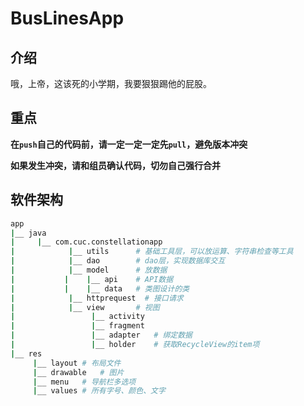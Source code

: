 # BusLinesApp

## 介绍
哦，上帝，这该死的小学期，我要狠狠踢他的屁股。

## 重点

**在`push`自己的代码前，请一定一定一定先`pull`，避免版本冲突**

**如果发生冲突，请和组员确认代码，切勿自己强行合并**

## 软件架构
```bash
app
|__ java
|     |__ com.cuc.constellationapp
|            |__ utils		# 基础工具层，可以放运算、字符串检查等工具
|            |__ dao	    # dao层，实现数据库交互
|            |__ model		# 放数据
|			|	 |__ api	# API数据
|			|	 |__ data	# 类图设计的类
|            |__ httprequest  # 接口请求
|            |__ view		# 视图
|		          |__ activity
|		          |__ fragment
|		          |__ adapter	# 绑定数据
|		          |__ holder	# 获取RecycleView的item项
|__ res
     |__ layout	# 布局文件
     |__ drawable	# 图片
     |__ menu	# 导航栏多选项
     |__ values	# 所有字号、颜色、文字
```


